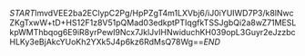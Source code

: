 $START$lmvdVEE2ba2EClypC2Pg/HpPZgT4m1LXVbj6/iJ0iYUIWD7P3/k8lNwcZKgTxwW+tD+HS12F1z8V51pQMad03edkptPTIqgfkTSSJgbQi2a8wZ71MESLkpWMThbqog6E9iR8yrPewI9Ncx7JklJvIHNwiduchKH039opL3Guyr2eJzzbcHLKy3eBjAkcYUoKh2YXk5J4p6kz6RdMsQ78Wg==$END$